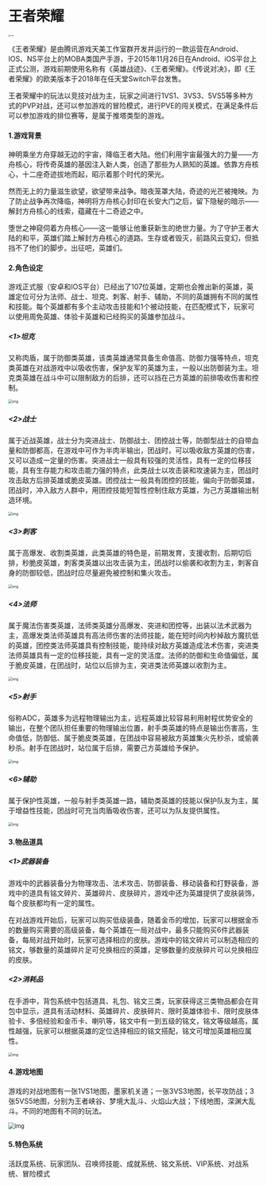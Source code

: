 #  王者荣耀

 <img src="https://bkimg.cdn.bcebos.com/pic/b2de9c82d158ccbf6c8162a7b790ab3eb13533faeb5f?x-bce-process=image/watermark,image_d2F0ZXIvYmFpa2U5Mg==,g_7,xp_5,yp_5/format,f_auto" alt="img" style="zoom:25%;" />

《王者荣耀》是由腾讯游戏天美工作室群开发并运行的一款运营在Android、IOS、NS平台上的MOBA类国产手游，于2015年11月26日在Android、iOS平台上正式公测，游戏前期使用名称有《英雄战迹》、《王者荣耀》。《传说对决》，即《王者荣耀》的欧美版本于2018年在任天堂Switch平台发售。

王者荣耀中的玩法以竞技对战为主，玩家之间进行1VS1、3VS3、5VS5等多种方式的PVP对战，还可以参加游戏的冒险模式，进行PVE的闯关模式，在满足条件后可以参加游戏的排位赛等，是属于推塔类型的游戏。

#### 1.游戏背景

   神明乘坐方舟穿越无边的宇宙，降临王者大陆。他们利用宇宙最强大的力量——方舟核心，将传奇英雄的基因注入新人类，创造了那些为人熟知的英雄。依靠方舟核心，十二座奇迹拔地而起，昭示着那个时代的荣光。

  然而无上的力量滋生欲望，欲望带来战争。暗夜笼罩大陆，奇迹的光芒被掩映。为了防止战争再次降临，神明将方舟核心封印在长安大门之后，留下隐秘的暗示——解封方舟核心的线索，蕴藏在十二奇迹之中。

  堕世之神窥伺着方舟核心——这一能够让他重获新生的绝世力量。为了守护王者大陆的和平，英雄们踏上解封方舟核心的道路。生存或者毁灭，前路风云变幻，但抵挡不了他们的脚步。出征吧，英雄们。

#### 2.角色设定

  游戏正式服（安卓和IOS平台）已经出了107位英雄，定期也会推出新的英雄，英雄定位可分为法师、战士、坦克、刺客、射手、辅助，不同的英雄拥有不同的属性和技能。每个英雄都有多个主动攻击技能和1个被动技能，在匹配模式下，玩家可以使用周免英雄、体验卡英雄和已经购买的英雄参加战斗。

##### <1>坦克

  又称肉盾，属于防御类英雄，该类英雄通常具备生命值高、防御力强等特点，坦克类英雄在对战游戏中以吸收伤害，保护友军的英雄为主，一般以出防御装为主。坦克类英雄在战斗中可以限制敌方的后排，还可以挡在己方英雄的前排吸收伤害和控制。

<img src="https://bkimg.cdn.bcebos.com/pic/b90e7bec54e736d1b1976ff496504fc2d4626942?x-bce-process=image/watermark,image_d2F0ZXIvYmFpa2U5Mg==,g_7,xp_5,yp_5/format,f_auto" alt="img" style="zoom:50%;" />

##### <2>战士

属于近战英雄，战士分为突进战士、防御战士、团控战士等，防御型战士的自带血量和防御都高，在游戏中可作为半肉半输出，团战时，可以吸收敌方英雄的伤害，又可以造成一定量的伤害。突进战士一般具有较强的灵活性，具有一定的位移技能，具有生存能力和攻击能力强的特点，此类战士以攻击装和攻速装为主，团战时攻击敌方后排英雄或脆皮英雄。团控战士一般具有团控的技能，偏向于防御英雄，团战时，冲入敌方人群中，用团控技能短暂性控制住敌方英雄，为己方英雄输出制造环境。

<img src="https://bkimg.cdn.bcebos.com/pic/7af40ad162d9f2d314cdc713a4ec8a136227cc6a?x-bce-process=image/watermark,image_d2F0ZXIvYmFpa2U5Mg==,g_7,xp_5,yp_5/format,f_auto" alt="img" style="zoom: 50%;" />

##### <3>刺客

属于高爆发、收割类英雄，此类英雄的特色是，前期发育，支援收割，后期切后排，秒脆皮英雄，刺客类英雄以出攻击装为主，团战时以偷袭和收割为主，刺客自身的防御较低，团战时应尽量避免被控制和集火攻击。

<img src="https://bkimg.cdn.bcebos.com/pic/c8177f3e6709c93dab48ed0b923df8dcd0005490?x-bce-process=image/watermark,image_d2F0ZXIvYmFpa2U5Mg==,g_7,xp_5,yp_5/format,f_auto" alt="img" style="zoom: 50%;" />

##### <4>法师

属于魔法伤害类英雄，法师类英雄分高爆发、突进和团控等，出装以法术武器为主，高爆发类法师英雄具有高法师伤害的法师技能，能在短时间内秒掉敌方魔抗低的英雄，团控类法师英雄具有控制技能，能持续对敌方英雄造成法术伤害，突进类法师英雄具有一定的位移技能，具有一定的灵活度。法师的防御和生命值偏低，属于脆皮英雄，在团战时，站位以后排为主，突进类法师英雄以收割为主。

<img src="https://bkimg.cdn.bcebos.com/pic/d009b3de9c82d158093aba4d8d0a19d8bd3e4296?x-bce-process=image/watermark,image_d2F0ZXIvYmFpa2U5Mg==,g_7,xp_5,yp_5/format,f_auto" alt="img" style="zoom: 50%;" />

##### <5>射手

俗称ADC，英雄多为远程物理输出为主，远程英雄比较容易利用射程优势安全的输出，在整个团队担任重要的物理输出位置，射手类英雄的特点是输出伤害高，生命值低，防御低、属于脆皮类英雄，在团战中容易被敌方英雄集火先秒杀，或偷袭秒杀。射手在团战时，站位属于后排，需要己方英雄给予保护。

<img src="https://bkimg.cdn.bcebos.com/pic/8b13632762d0f703db0c762005fa513d2797c594?x-bce-process=image/watermark,image_d2F0ZXIvYmFpa2U5Mg==,g_7,xp_5,yp_5/format,f_auto" alt="img" style="zoom: 50%;" />

##### <6>辅助

属于保护性英雄，一般与射手类英雄一路，辅助类英雄的技能以保护队友为主，属于增益性技能，团战时可充当肉盾吸收伤害，还可以为队友提供属性。

<img src="https://bkimg.cdn.bcebos.com/pic/b2de9c82d158ccbfaa2e56c614d8bc3eb03541b8?x-bce-process=image/watermark,image_d2F0ZXIvYmFpa2U5Mg==,g_7,xp_5,yp_5/format,f_auto" alt="img" style="zoom: 50%;" />

#### 3.物品道具

##### <1>武器装备

  游戏中的武器装备分为物理攻击、法术攻击、防御装备、移动装备和打野装备，游戏中的道具有铭文碎片、英雄碎片、皮肤碎片，游戏中还为英雄提供了皮肤装饰，每个皮肤都均有一定的属性。

  在对战游戏开始后，玩家可以购买低级装备，随着金币的增加，玩家可以根据金币的数量购买需要的高级装备，每个英雄在一局对战中，最多只能购买6件武器装备，每局对战开始时，玩家可选择相应的皮肤。游戏中的铭文碎片可以制造相应的铭文，够数量的英雄碎片足可兑换相应的英雄，足够数量的皮肤碎片可以兑换相应的皮肤。

##### <2>消耗品

  在手游中，背包系统中包括道具、礼包、铭文三类，玩家获得这三类物品都会在背包中显示，道具有活动材料、英雄碎片、皮肤碎片、限时英雄体验卡、限时皮肤体验卡、多倍经验和金币卡、喇叭等，铭文中有一到五级的铭文，铭文等级越高，属性越强，玩家可以根据英雄的定位选择相应的铭文搭配，铭文可增加英雄相应属性。

<img src="https://bkimg.cdn.bcebos.com/pic/63d9f2d3572c11dfeca65cdf6e2762d0f603c2d3?x-bce-process=image/watermark,image_d2F0ZXIvYmFpa2U5Mg==,g_7,xp_5,yp_5/format,f_auto" alt="img" style="zoom:50%;" />

#### 4.游戏地图

  游戏的对战地图有一张1VS1地图，墨家机关道；一张3VS3地图，长平攻防战；3张5VS5地图，分别为王者峡谷、梦境大乱斗、火焰山大战；下线地图，深渊大乱斗。不同的地图有不同的玩法。

<img src="https://bkimg.cdn.bcebos.com/pic/503d269759ee3d6d069866374e166d224e4adef4?x-bce-process=image/watermark,image_d2F0ZXIvYmFpa2U5Mg==,g_7,xp_5,yp_5/format,f_auto" alt="img" style="zoom: 80%;" />

#### 5.特色系统

  活跃度系统、玩家团队、召唤师技能、成就系统、铭文系统、VIP系统、对战系统、冒险模式











